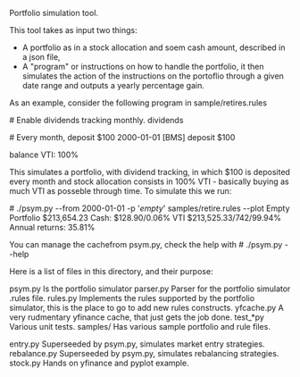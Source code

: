 Portfolio simulation tool.

This tool takes as input two things:
- A portfolio as in a stock allocation and soem cash amount, described in a json file,
- A "program" or instructions on how to handle the portfolio,
it then simulates the action of the instructions on the portoflio through a given date
range and outputs a yearly percentage gain.

As an example, consider the following program in sample/retires.rules

\# Enable dividends tracking monthly.
dividends

\# Every month, deposit $100
2000-01-01 [BMS] deposit $100

balance VTI: 100%

This simulates a portfolio, with dividend tracking, in which $100 is deposited every 
month and stock allocation consists in 100% VTI - basically buying as much VTI as posseble 
through time. To simulate this we run:

\# ./psym.py --from 2000-01-01 -p '*empty*' samples/retire.rules --plot
Empty Portfolio $213,654.23
        Cash: $128.90/0.06%
        VTI     $213,525.33/742/99.94%
Annual returns: 35.81%

You can manage the cachefrom psym.py, check the help with 
\# ./psym.py --help

Here is a list of files in this directory, and their purpose:

psym.py
    Is the portfolio simulator
parser.py
    Parser for the portfolio simulator .rules file.
rules.py
    Implements the rules supported by the portfolio simulator, 
    this is the place to go to add new rules constructs.
yfcache.py
    A very rudmentary yfinance cache, that just gets the job done.
test_*py
    Various unit tests.
samples/
    Has various sample portfolio and rule files.

    
entry.py
    Superseeded by psym.py, simulates market entry strategies.
rebalance.py
    Superseeded by psym.py, simulates rebalancing strategies.
stock.py
    Hands on yfinance and pyplot example.
